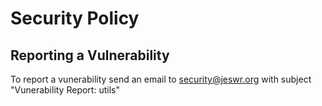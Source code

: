 # Security Policy

## Reporting a Vulnerability

To report a vunerability send an email to [security@jeswr.org](security@jeswr.org) with subject "Vunerability Report: utils"
